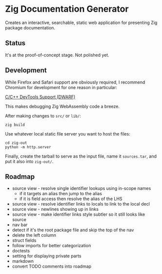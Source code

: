 # Zig Documentation Generator

Creates an interactive, searchable, static web application for presenting Zig
package documentation.

## Status

It's at the proof-of-concept stage. Not polished yet.

## Development

While Firefox and Safari support are obviously required, I recommend Chromium
for development for one reason in particular:

[C/C++ DevTools Support (DWARF)](https://chromewebstore.google.com/detail/cc++-devtools-support-dwa/pdcpmagijalfljmkmjngeonclgbbannb)

This makes debugging Zig WebAssembly code a breeze.

After making changes to `src/` or `lib/`:

```
zig build
```

Use whatever local static file server you want to host the files:

```
cd zig-out
python -m http.server
```

Finally, create the tarball to serve as the input file, name it `sources.tar`,
and put it also into `zig-out/`.

## Roadmap

* source view - resolve single identifier lookups using in-scope names
  - if it targets an alias then jump to the alias
  - if it is field access then resolve the alias of the LHS
* source view - resolve identifier links to locals to link to the local decl
* source view - newlines showing up in links
* source view - make identifier links style subtler so it still looks like source
* nav bar
* detect if it's the root package file and skip the top of the nav
* delete the left column
* struct fields
* follow imports for better categorization
* doctests
* setting for displaying private parts
* markdown
* convert TODO comments into roadmap

